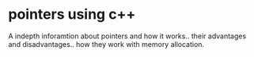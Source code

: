 # pointers using c++
A indepth inforamtion about pointers and how it works..
their advantages and disadvantages..
how they work with memory allocation.
